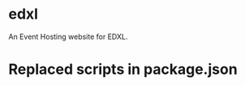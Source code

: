# edxl
An Event Hosting website for EDXL. 

# Replaced scripts in package.json 
<!-- 
    "scripts": {
		
	 	"dev": "vite",
	 	"build": "vite build",
	 	"lint": "eslint . --ext js,jsx --report-unused-disable-directives --max-warnings 0",
	 	"preview": "vite preview"
	 },
 -->